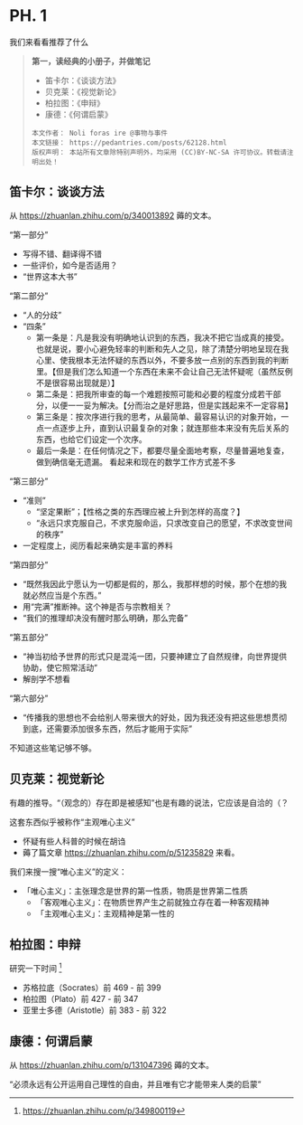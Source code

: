 # PH. 1
我们来看看推荐了什么
> **第一，读经典的小册子，并做笔记**
> * 笛卡尔：《谈谈方法》
> * 贝克莱：《视觉新论》
> * 柏拉图：《申辩》
> * 康德：《何谓启蒙》
>
> ```hide "许可信息"
> 本文作者： Noli foras ire @事物与事件  
> 本文链接： https://pedantries.com/posts/62128.html  
> 版权声明： 本站所有文章除特别声明外，均采用 (CC)BY-NC-SA 许可协议。转载请注明出处！
> ```

## 笛卡尔：谈谈方法
从 <https://zhuanlan.zhihu.com/p/340013892> 薅的文本。

“第一部分”
* 写得不错、翻译得不错
* 一些评价，如今是否适用？
* “世界这本大书”

“第二部分”
* “人的分歧”
* “四条”
	- 第一条是：凡是我没有明确地认识到的东西，我决不把它当成真的接受。也就是说，要小心避免轻率的判断和先人之见，除了清楚分明地呈现在我心里、使我根本无法怀疑的东西以外，不要多放一点别的东西到我的判断里。【但是我们怎么知道一个东西在未来不会让自己无法怀疑呢（虽然反例不是很容易出现就是）】
	- 第二条是：把我所审查的每一个难题按照可能和必要的程度分成若干部分，以便一一妥为解决。【分而治之是好思路，但是实践起来不一定容易】
	- 第三条是：按次序进行我的思考，从最简单、最容易认识的对象开始，一点一点逐步上升，直到认识最复杂的对象；就连那些本来没有先后关系的东西，也给它们设定一个次序。
	- 最后一条是：在任何情况之下，都要尽量全面地考察，尽量普遍地复查，做到确信毫无遗漏。
	看起来和现在的数学工作方式差不多

“第三部分”
* “准则”
	* “坚定果断”；【性格之类的东西理应被上升到怎样的高度？】
	* “永远只求克服自己，不求克服命运，只求改变自己的愿望，不求改变世间的秩序”
* 一定程度上，阅历看起来确实是丰富的养料

“第四部分”
* “既然我因此宁愿认为一切都是假的，那么，我那样想的时候，那个在想的我就必然应当是个东西。”
* 用“完满”推断神。这个神是否与宗教相关？
* “我们的推理却决没有醒时那么明确，那么完备”

“第五部分”
* “神当初给予世界的形式只是混沌一团，只要神建立了自然规律，向世界提供协助，使它照常活动”
* 解剖学不想看

“第六部分”
* “传播我的思想也不会给别人带来很大的好处，因为我还没有把这些思想贯彻到底，还需要添加很多东西，然后才能用于实际”

不知道这些笔记够不够。

## 贝克莱：视觉新论
有趣的推导。“（观念的）存在即是被感知”也是有趣的说法，它应该是自洽的（？

这套东西似乎被称作“主观唯心主义”
* 怀疑有些人科普的时候在胡诌
* 薅了篇文章 <https://zhuanlan.zhihu.com/p/51235829> 来看。

我们来搜一搜“唯心主义”的定义：
* 「唯心主义」：主张理念是世界的第一性质，物质是世界第二性质
	* 「客观唯心主义」：在物质世界产生之前就独立存在着一种客观精神
	* 「主观唯心主义」：主观精神是第一性的

## 柏拉图：申辩
研究一下时间 [^1]
* 苏格拉底（Socrates）前 469 - 前 399
* 柏拉图（Plato）前 427 - 前 347
* 亚里士多德（Aristotle）前 383 - 前 322

## 康德：何谓启蒙
从 <https://zhuanlan.zhihu.com/p/131047396> 薅的文本。

“必须永远有公开运用自己理性的自由，并且唯有它才能带来人类的启蒙”

[^1]: https://zhuanlan.zhihu.com/p/349800119
